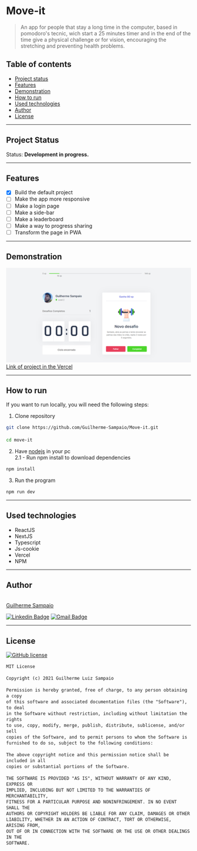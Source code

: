 # Move-it
> An app for people that stay a long time in the computer, based in pomodoro's tecnic, wich start a 25 minutes timer and in the end of the time give a physical challenge or for vision, encouraging the stretching  and preventing health problems.


## Table of contents

* [Project status](#project-status)
* [Features](#features)
* [Demonstration](#demonstration)
* [How to run](#how-to-run)
* [Used technologies](#used-technologies)
* [Author](#author)
* [License](#license)

---
## Project Status

Status: **Development in progress.**

---
## Features

- [x] Build the default project
- [ ] Make the app more responsive
- [ ] Make a login page
- [ ] Make a side-bar
- [ ] Make a leaderboard
- [ ] Make a way to progress sharing
- [ ] Transform the page in PWA

---
## Demonstration

![Demonstration](./public/pageprint.png)
<a href='https://move-it-samp.vercel.app' target='_blank' >Link of project in the Vercel</a>

---
## How to run

If you want to run locally, you will need the following steps:

1. Clone repository
```bash
git clone https://github.com/Guilherme-Sampaio/Move-it.git

cd move-it
```

2. Have <a href='https://nodejs.org/en/' target='_blank' >nodejs</a> in your pc <br/>
2.1 - Run npm install to download dependencies
```bash
npm install
```

3. Run the program
```bash
npm run dev
```
---
## Used technologies

* ReactJS
* NextJS
* Typescript
* Js-cookie
* Vercel
* NPM

---
## Author

<a href="https://www.linkedin.com/in/guilherme-sampaio-4946a01a6/?miniProfileUrn=urn%3Ali%3Afs_miniProfile%3AACoAADAn1LABvmw2dWfN4Q51WAqXrKE4nrouSeU" target='_blank'>
<img style="border-radius: 50%;" src="https://media-exp1.licdn.com/dms/image/C4D03AQEoAQjPfuC4PA/profile-displayphoto-shrink_200_200/0/1602284719328?e=1619654400&v=beta&t=vFvlPgpeJMtJytGnNuNBfPc1roogY197ZgKrB0Dh9Tw" width="100px;" alt=""/>
</a>
</br>
<a href="https://www.linkedin.com/in/guilherme-sampaio-4946a01a6/?miniProfileUrn=urn%3Ali%3Afs_miniProfile%3AACoAADAn1LABvmw2dWfN4Q51WAqXrKE4nrouSeU" target='_blank'>
Guilherme Sampaio
</a>

[![Linkedin Badge](https://img.shields.io/badge/-Guilherme-blue?style=flat-square&logo=Linkedin&logoColor=white&link=https://www.linkedin.com/in/guilherme-sampaio-4946a01a6/?miniProfileUrn=urn%3Ali%3Afs_miniProfile%3AACoAADAn1LABvmw2dWfN4Q51WAqXrKE4nrouSeU)](https://www.linkedin.com/in/guilherme-sampaio-4946a01a6/?miniProfileUrn=urn%3Ali%3Afs_miniProfile%3AACoAADAn1LABvmw2dWfN4Q51WAqXrKE4nrouSeU) 
[![Gmail Badge](https://img.shields.io/badge/-kaisergui258@gmail.com-c14438?style=flat-square&logo=Gmail&logoColor=white&link=mailto:kaisergui258@gmail.com)](mailto:kaisergui258@gmail.com)

---
## License

[![GitHub license](https://img.shields.io/github/license/Pietrogon/todo-list)](https://github.com/Pietrogon/todo-list/blob/main/LICENSE)

```
MIT License

Copyright (c) 2021 Guilherme Luiz Sampaio

Permission is hereby granted, free of charge, to any person obtaining a copy
of this software and associated documentation files (the "Software"), to deal
in the Software without restriction, including without limitation the rights
to use, copy, modify, merge, publish, distribute, sublicense, and/or sell
copies of the Software, and to permit persons to whom the Software is
furnished to do so, subject to the following conditions:

The above copyright notice and this permission notice shall be included in all
copies or substantial portions of the Software.

THE SOFTWARE IS PROVIDED "AS IS", WITHOUT WARRANTY OF ANY KIND, EXPRESS OR
IMPLIED, INCLUDING BUT NOT LIMITED TO THE WARRANTIES OF MERCHANTABILITY,
FITNESS FOR A PARTICULAR PURPOSE AND NONINFRINGEMENT. IN NO EVENT SHALL THE
AUTHORS OR COPYRIGHT HOLDERS BE LIABLE FOR ANY CLAIM, DAMAGES OR OTHER
LIABILITY, WHETHER IN AN ACTION OF CONTRACT, TORT OR OTHERWISE, ARISING FROM,
OUT OF OR IN CONNECTION WITH THE SOFTWARE OR THE USE OR OTHER DEALINGS IN THE
SOFTWARE.
```